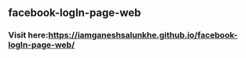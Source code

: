 ## facebook-logIn-page-web

### Visit here:https://iamganeshsalunkhe.github.io/facebook-logIn-page-web/
